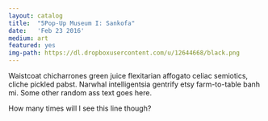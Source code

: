 ```yaml
---
layout: catalog
title:  "5Pop-Up Museum I: Sankofa"
date:   'Feb 23 2016'
medium: art
featured: yes
img-path: https://dl.dropboxusercontent.com/u/12644668/black.png
---
```


Waistcoat chicharrones green juice flexitarian affogato celiac semiotics, cliche pickled pabst. Narwhal intelligentsia gentrify etsy farm-to-table banh mi.
Some other random ass text goes here.

How many times will I see this line though?